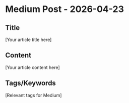# Medium Post - 2026-04-23

## Title
[Your article title here]

## Content
[Your article content here]

## Tags/Keywords
[Relevant tags for Medium]
